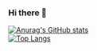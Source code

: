 ### Hi there 👋

<!--
**tisljaricleo/tisljaricleo** is a ✨ _special_ ✨ repository because its `README.md` (this file) appears on your GitHub profile.

Here are some ideas to get you started:

- 🔭 I’m currently working on ...
- 🌱 I’m currently learning ...
- 👯 I’m looking to collaborate on ...
- 🤔 I’m looking for help with ...
- 💬 Ask me about ...
- 📫 How to reach me: ...
- 😄 Pronouns: ...
- ⚡ Fun fact: ...
-->

[![Anurag's GitHub stats](https://github-readme-stats.vercel.app/api?username=tisljaricleo&hide_title=true)](https://github.com/anuraghazra/github-readme-stats)  
[![Top Langs](https://github-readme-stats.vercel.app/api/top-langs/?username=tisljaricleo&hide_title=true&layout=compact)](https://github.com/anuraghazra/github-readme-stats)
